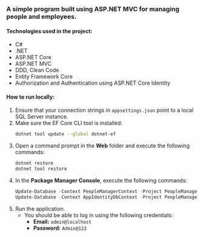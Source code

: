 ### **A simple program built using ASP.NET MVC for managing people and employees.**  

#### **Technologies used in the project:**  
- C#  
- .NET  
- ASP.NET Core  
- ASP.NET MVC  
- DDD, Clean Code  
- Entity Framework Core  
- Authorization and Authentication using ASP.NET Core Identity  

#### **How to run locally:**  
1. Ensure that your connection strings in `appsettings.json` point to a local SQL Server instance. 
2. Make sure the EF Core CLI tool is installed:  
   ```sh
   dotnet tool update --global dotnet-ef
   ```  
3. Open a command prompt in the **Web** folder and execute the following commands:  
   ```sh
   dotnet restore
   dotnet tool restore
   ```  
4. In the **Package Manager Console**, execute the following commands:  
   ```powershell
   Update-Database -Context PeopleManagerContext -Project PeopleManager.Infrastructure
   Update-Database -Context AppIdentityDbContext -Project PeopleManager.Infrastructure
   ```  
5. Run the application.  
   - You should be able to log in using the following credentials:  
     - **Email:** `admin@localhost`  
     - **Password:** `Admin@123`
